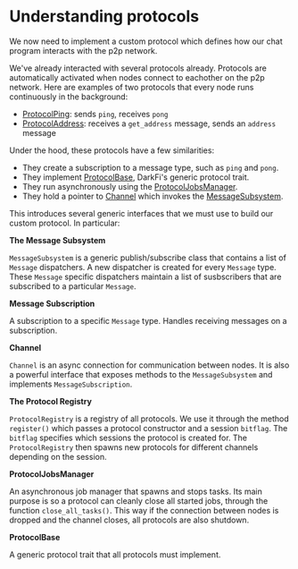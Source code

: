 # Understanding protocols

We now need to implement a custom protocol which defines how our chat
program interacts with the p2p network.

We've already interacted with several protocols already. Protocols
are automatically activated when nodes connect to eachother on the
p2p network. Here are examples of two protocols that every node runs
continuously in the background:

* [ProtocolPing](https://github.com/darkrenaissance/darkfi/blob/master/src/net/protocol/protocol_ping.rs):
sends `ping`, receives `pong`
* [ProtocolAddress](https://github.com/darkrenaissance/darkfi/blob/master/src/net/protocol/protocol_address.rs):
receives a `get_address` message, sends an `address` message

Under the hood, these protocols have a few similarities:

* They create a subscription to a message type, such as `ping` and `pong`.
* They implement [ProtocolBase](https://github.com/darkrenaissance/darkfi/blob/master/src/net/protocol/protocol_base.rs),
DarkFi's generic protocol trait.
* They run asynchronously using the
[ProtocolJobsManager](https://github.com/darkrenaissance/darkfi/blob/master/src/net/protocol/protocol_jobs_manager.rs).
* They hold a pointer to [Channel](https://github.com/darkrenaissance/darkfi/blob/master/src/net/channel.rs) which
invokes the [MessageSubsystem](https://github.com/darkrenaissance/darkfi/blob/master/src/net/message_subscriber.rs#L170).

This introduces several generic interfaces that we must use to build
our custom protocol. In particular:

**The Message Subsystem**

`MessageSubsystem` is a generic publish/subscribe class that contains
a list of `Message` dispatchers. A new dispatcher is created for every
`Message` type. These `Message` specific dispatchers maintain a list of
susbscribers that are subscribed to a particular `Message`.

**Message Subscription**

A subscription to a specific `Message` type. Handles receiving messages
on a subscription.

**Channel**

`Channel` is an async connection for communication between nodes. It is
also a powerful interface that exposes methods to the `MessageSubsystem`
and implements `MessageSubscription`.

**The Protocol Registry**

`ProtocolRegistry` is a registry of all protocols. We use it through the
method `register()` which passes a protocol constructor and a session
`bitflag`. The `bitflag` specifies which sessions the protocol is created
for. The `ProtocolRegistry` then spawns new protocols for different channels
depending on the session.

**ProtocolJobsManager**

An asynchronous job manager that spawns and stops tasks. Its main
purpose is so a protocol can cleanly close all started jobs, through
the function `close_all_tasks()`.  This way if the connection between
nodes is dropped and the channel closes, all protocols are also shutdown.

**ProtocolBase**

A generic protocol trait that all protocols must implement.
